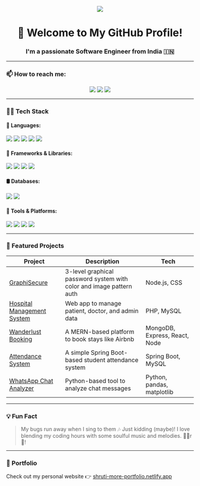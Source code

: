 <!-- Banner -->
<p align="center">
  <img src="https://readme-typing-svg.demolab.com/?lines=Hi+👋,+I'm+Shruti+More;Java+Full+Stack+Developer;Cybersecurity+Project+Builder;Music+Lover+%F0%9F%8E%B6;Always+Learning+New+Things!&center=true&width=500&height=45">
</p>


<h1 align="center">🚀 Welcome to My GitHub Profile!</h1>
<h3 align="center">I'm a passionate Software Engineer from India 🇮🇳</h3>

---

### 📫 How to reach me:
<p align="center">
  <a href="mailto:moreshruti382@gmail.com"><img src="https://img.shields.io/badge/Gmail-D14836?style=for-the-badge&logo=gmail&logoColor=white"></a>
  <a href="https://linkedin.com/in/shruti-more23"><img src="https://img.shields.io/badge/LinkedIn-0077B5?style=for-the-badge&logo=linkedin&logoColor=white"></a>
  <a href="https://www.youtube.com/c/shrutimore23"><img src="https://img.shields.io/badge/YouTube-FF0000?style=for-the-badge&logo=youtube&logoColor=white"></a>
</p>

---

### 👩‍💻 Tech Stack

#### 🧠 Languages:
<p>
  <img src="https://img.shields.io/badge/Java-ED8B00?style=for-the-badge&logo=java&logoColor=white"/>
  <img src="https://img.shields.io/badge/C-00599C?style=for-the-badge&logo=c&logoColor=white"/>
  <img src="https://img.shields.io/badge/JavaScript-F7DF1E?style=for-the-badge&logo=javascript&logoColor=black"/>
  <img src="https://img.shields.io/badge/Python-3776AB?style=for-the-badge&logo=python&logoColor=white"/>
  <img src="https://img.shields.io/badge/PHP-777BB4?style=for-the-badge&logo=php&logoColor=white"/>
</p>

#### 🚀 Frameworks & Libraries:
<p>
  <img src="https://img.shields.io/badge/SpringBoot-6DB33F?style=for-the-badge&logo=springboot&logoColor=white"/>
  <img src="https://img.shields.io/badge/Express.js-404D59?style=for-the-badge"/>
  <img src="https://img.shields.io/badge/Node.js-339933?style=for-the-badge&logo=nodedotjs&logoColor=white"/>
  <img src="https://img.shields.io/badge/Bootstrap-7952B3?style=for-the-badge&logo=bootstrap&logoColor=white"/>
</p>

#### 🛢️ Databases:
<p>
  <img src="https://img.shields.io/badge/MySQL-4479A1?style=for-the-badge&logo=mysql&logoColor=white"/>
  <img src="https://img.shields.io/badge/MongoDB-4EA94B?style=for-the-badge&logo=mongodb&logoColor=white"/>
</p>

#### 🧰 Tools & Platforms:
<p>
  <img src="https://img.shields.io/badge/VS Code-007ACC?style=for-the-badge&logo=visualstudiocode&logoColor=white"/>
  <img src="https://img.shields.io/badge/XAMPP-FB7A24?style=for-the-badge&logo=xampp&logoColor=white"/>
  <img src="https://img.shields.io/badge/GitHub-181717?style=for-the-badge&logo=github&logoColor=white"/>
  <img src="https://img.shields.io/badge/Postman-FF6C37?style=for-the-badge&logo=postman&logoColor=white"/>
</p>

---

### 🌟 Featured Projects
| Project | Description | Tech |
|--------|-------------|------|
| [GraphiSecure](https://github.com/shrutimore23/Graphical-Password-Authentication-System) | 3-level graphical password system with color and image pattern auth | Node.js, CSS |
| [Hospital Management System](https://github.com/shrutimore23/Hospital-Management-System) | Web app to manage patient, doctor, and admin data | PHP, MySQL |
| [Wanderlust Booking](https://github.com/shrutimore23/Wanderlust) | A MERN-based platform to book stays like Airbnb | MongoDB, Express, React, Node |
| [Attendance System](https://github.com/shrutimore23/Attendance-Management-System) | A simple Spring Boot-based student attendance system | Spring Boot, MySQL |
| [WhatsApp Chat Analyzer](https://github.com/shrutimore23/WhatsApp-Chat-Analysis) | Python-based tool to analyze chat messages | Python, pandas, matplotlib |

---

### 💡 Fun Fact
> My bugs run away when I sing to them 🎶 Just kidding (maybe)! I love blending my coding hours with some soulful music and melodies. 🎤✨r 🎵!

---

### 🔗 Portfolio
Check out my personal website 👉 [shruti-more-portfolio.netlify.app](https://shruti-more-portfolio.netlify.app)
